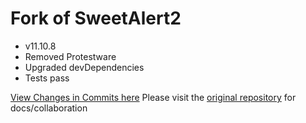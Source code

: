 Fork of SweetAlert2
===================
- v11.10.8
- Removed Protestware
- Upgraded devDependencies
- Tests pass

[View Changes in Commits here](https://github.com/fixhq/sweetalert2/commits/main/)
Please visit the [original repository](https://github.com/sweetalert2/sweetalert2) for docs/collaboration

